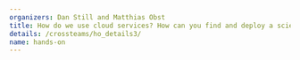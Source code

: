 ```yaml
---
organizers: Dan Still and Matthias Obst
title: How do we use cloud services? How can you find and deploy a scientific workflow in the cloud? 
details: /crossteams/ho_details3/
name: hands-on
---
```




